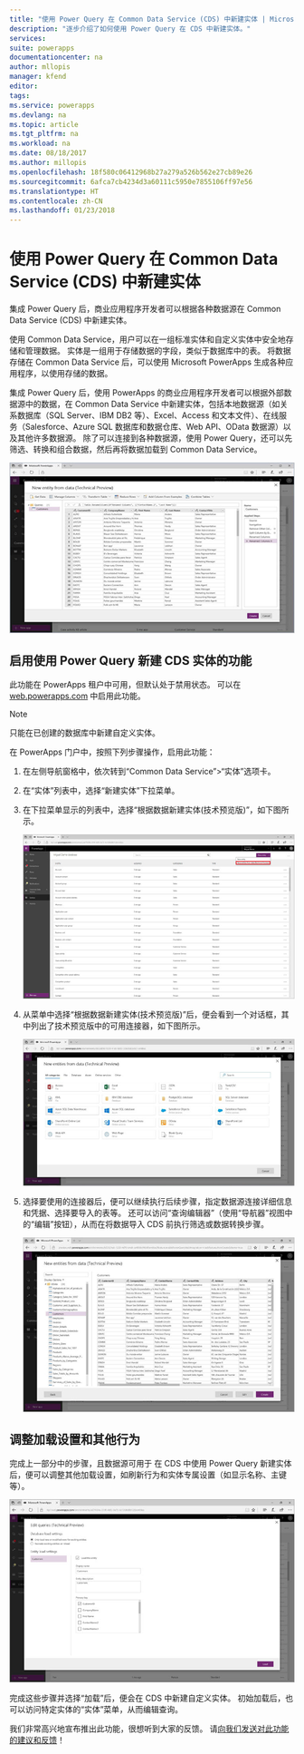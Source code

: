 ```yaml
---
title: "使用 Power Query 在 Common Data Service (CDS) 中新建实体 | Microsoft 文档"
description: "逐步介绍了如何使用 Power Query 在 CDS 中新建实体。"
services: 
suite: powerapps
documentationcenter: na
author: mllopis
manager: kfend
editor: 
tags: 
ms.service: powerapps
ms.devlang: na
ms.topic: article
ms.tgt_pltfrm: na
ms.workload: na
ms.date: 08/18/2017
ms.author: millopis
ms.openlocfilehash: 18f580c06412968b27a279a526b562e27cb89e26
ms.sourcegitcommit: 6afca7cb4234d3a60111c5950e7855106ff97e56
ms.translationtype: HT
ms.contentlocale: zh-CN
ms.lasthandoff: 01/23/2018
---
```

# <a name="create-new-entities-in-the-common-data-service-cds-using-power-query"></a>使用 Power Query 在 Common Data Service (CDS) 中新建实体
集成 Power Query 后，商业应用程序开发者可以根据各种数据源在 Common Data Service (CDS) 中新建实体。

使用 Common Data Service，用户可以在一组标准实体和自定义实体中安全地存储和管理数据。 实体是一组用于存储数据的字段，类似于数据库中的表。 将数据存储在 Common Data Service 后，可以使用 Microsoft PowerApps 生成各种应用程序，以使用存储的数据。

集成 Power Query 后，使用 PowerApps 的商业应用程序开发者可以根据外部数据源中的数据，在 Common Data Service 中新建实体，包括本地数据源（如关系数据库（SQL Server、IBM DB2 等）、Excel、Access 和文本文件）、在线服务（Salesforce、Azure SQL 数据库和数据仓库、Web API、OData 数据源）以及其他许多数据源。 除了可以连接到各种数据源，使用 Power Query，还可以先筛选、转换和组合数据，然后再将数据加载到 Common Data Service。

![根据数据新建实体](media/data-platform-cds-newentity-pq/data-platform-cds-pq-01.jpg)

## <a name="enabling-the-cds-new-entities-from-power-query-feature"></a>启用使用 Power Query 新建 CDS 实体的功能
此功能在 PowerApps 租户中可用，但默认处于禁用状态。 可以在 [web.powerapps.com](https://aka.ms/pqocds) 中启用此功能。

> [!NOTE]
> 只能在已创建的数据库中新建自定义实体。

在 PowerApps 门户中，按照下列步骤操作，启用此功能：

1. 在左侧导航窗格中，依次转到“Common Data Service”>“实体”选项卡。

2. 在“实体”列表中，选择“新建实体”下拉菜单。

3. 在下拉菜单显示的列表中，选择“根据数据新建实体(技术预览版)”，如下图所示。
   
    ![根据数据新建实体](media/data-platform-cds-newentity-pq/data-platform-cds-pq-02.jpg)
4. 从菜单中选择“根据数据新建实体(技术预览版)”后，便会看到一个对话框，其中列出了技术预览版中的可用连接器，如下图所示。
   
   ![可用连接器](media/data-platform-cds-newentity-pq/data-platform-cds-pq-03.jpg)
5. 选择要使用的连接器后，便可以继续执行后续步骤，指定数据源连接详细信息和凭据、选择要导入的表等。 还可以访问“查询编辑器”（使用“导航器”视图中的“编辑”按钮），从而在将数据导入 CDS 前执行筛选或数据转换步骤。
   
    ![](media/data-platform-cds-newentity-pq/data-platform-cds-pq-04.jpg)

## <a name="adjust-load-settings-and-other-behavior"></a>调整加载设置和其他行为
完成上一部分中的步骤，且数据源可用于 在 CDS 中使用 Power Query 新建实体后，便可以调整其他加载设置，如刷新行为和实体专属设置（如显示名称、主键等）。

![](media/data-platform-cds-newentity-pq/data-platform-cds-pq-05.jpg)

完成这些步骤并选择“加载”后，便会在 CDS 中新建自定义实体。 初始加载后，也可以访问特定实体的“实体”菜单，从而编辑查询。

我们非常高兴地宣布推出此功能，很想听到大家的反馈。 请[向我们发送对此功能的建议和反馈](https://powerusers.microsoft.com/t5/PowerApps-Community/ct-p/PowerApps1)！

